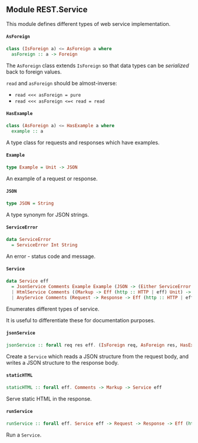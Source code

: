 ## Module REST.Service

This module defines different types of web service implementation.

#### `AsForeign`

``` purescript
class (IsForeign a) <= AsForeign a where
  asForeign :: a -> Foreign
```

The `AsForeign` class extends `IsForeign` so that data types can be _serialized_ back to
foreign values.

`read` and `asForeign` should be almost-inverse:

- `read <<< asForeign = pure`
- `read <<< asForeign <=< read = read`

#### `HasExample`

``` purescript
class (AsForeign a) <= HasExample a where
  example :: a
```

A type class for requests and responses which have examples.

#### `Example`

``` purescript
type Example = Unit -> JSON
```

An example of a request or response.

#### `JSON`

``` purescript
type JSON = String
```

A type synonym for JSON strings.

#### `ServiceError`

``` purescript
data ServiceError
  = ServiceError Int String
```

An error - status code and message.

#### `Service`

``` purescript
data Service eff
  = JsonService Comments Example Example (JSON -> (Either ServiceError JSON -> Eff (http :: HTTP | eff) Unit) -> Eff (http :: HTTP | eff) Unit)
  | HtmlService Comments ((Markup -> Eff (http :: HTTP | eff) Unit) -> Eff (http :: HTTP | eff) Unit)
  | AnyService Comments (Request -> Response -> Eff (http :: HTTP | eff) Unit)
```

Enumerates different types of service.

It is useful to differentiate these for documentation purposes.

#### `jsonService`

``` purescript
jsonService :: forall req res eff. (IsForeign req, AsForeign res, HasExample req, HasExample res) => Comments -> (req -> (Either ServiceError res -> Eff (http :: HTTP | eff) Unit) -> Eff (http :: HTTP | eff) Unit) -> Service eff
```

Create a `Service` which reads a JSON structure from the request body, and writes a JSON structure
to the response body.

#### `staticHTML`

``` purescript
staticHTML :: forall eff. Comments -> Markup -> Service eff
```

Serve static HTML in the response.

#### `runService`

``` purescript
runService :: forall eff. Service eff -> Request -> Response -> Eff (http :: HTTP | eff) Unit
```

Run a `Service`.


